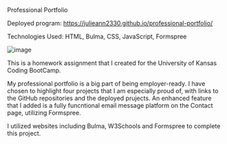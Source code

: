 Professional Portfolio

Deployed program: https://julieann2330.github.io/professional-portfolio/

Technologies Used: HTML, Bulma, CSS, JavaScript, Formspree

![image](https://user-images.githubusercontent.com/64329660/89452201-e0e22b80-d722-11ea-9572-78651c290748.png)

This is a homework assignment that I created for the University of Kansas Coding BootCamp. 

My professional portfolio is a big part of being employer-ready. I have chosen to highlight four projects that I am especially proud of, with links to the GitHub repositories and the deployed prujects. An enhanced feature that I added is a fully funcntional email message platform on the Contact page, utilizing Formspree.

I utilized websites including Bulma, W3Schools and Formspree to complete this project.
